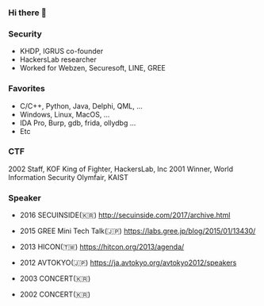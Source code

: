 ### Hi there 👋

<!--
**truefinder/truefinder** is a ✨ _special_ ✨ repository because its `README.md` (this file) appears on your GitHub profile.

Here are some ideas to get you started:

- 🔭 I’m currently working on ...
- 🌱 I’m currently learning ...
- 👯 I’m looking to collaborate on ...
- 🤔 I’m looking for help with ...
- 💬 Ask me about ...
- 📫 How to reach me: ...
- 😄 Pronouns: ...
- ⚡ Fun fact: ...
-->

### Security
- KHDP, IGRUS co-founder
- HackersLab researcher
- Worked for Webzen, Securesoft, LINE, GREE 

### Favorites 
- C/C++, Python, Java, Delphi, QML, ... 
- Windows, Linux, MacOS, ... 
- IDA Pro, Burp, gdb, frida, ollydbg ...
- Etc 

### CTF 
2002 Staff, KOF King of Fighter, HackersLab, Inc 
2001 Winner, World Information Security Olymfair, KAIST 

### Speaker 
- 2016 SECUINSIDE(🇰🇷)
http://secuinside.com/2017/archive.html

- 2015 GREE Mini Tech Talk(🇯🇵)
https://labs.gree.jp/blog/2015/01/13430/

- 2013 HICON(🇹🇼)
https://hitcon.org/2013/agenda/

- 2012 AVTOKYO(🇯🇵)
https://ja.avtokyo.org/avtokyo2012/speakers

- 2003 CONCERT(🇰🇷) 
- 2002 CONCERT(🇰🇷) 
